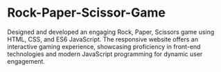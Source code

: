 # Rock-Paper-Scissor-Game
Designed and developed an engaging Rock, Paper, Scissors game using HTML, CSS, and ES6 JavaScript. The responsive website offers an interactive gaming experience, showcasing proficiency in front-end technologies and modern JavaScript programming for dynamic user engagement.
